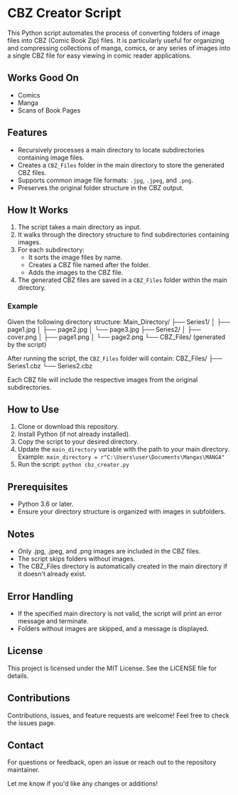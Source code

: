 # CBZ Creator Script

This Python script automates the process of converting folders of image files into CBZ (Comic Book Zip) files. It is particularly useful for organizing and compressing collections of manga, comics, or any series of images into a single CBZ file for easy viewing in comic reader applications.

## Works Good On
- Comics
- Manga
- Scans of Book Pages

## Features

- Recursively processes a main directory to locate subdirectories containing image files.
- Creates a `CBZ_Files` folder in the main directory to store the generated CBZ files.
- Supports common image file formats: `.jpg`, `.jpeg`, and `.png`.
- Preserves the original folder structure in the CBZ output.

## How It Works

1. The script takes a main directory as input.
2. It walks through the directory structure to find subdirectories containing images.
3. For each subdirectory:
   - It sorts the image files by name.
   - Creates a CBZ file named after the folder.
   - Adds the images to the CBZ file.
4. The generated CBZ files are saved in a `CBZ_Files` folder within the main directory.

### Example

Given the following directory structure:
Main_Directory/ ├── Series1/ │ ├── page1.jpg │ ├── page2.jpg │ └── page3.jpg ├── Series2/ │ ├── cover.png │ ├── page1.png │ └── page2.png └── CBZ_Files/ (generated by the script)

After running the script, the `CBZ_Files` folder will contain:
CBZ_Files/ ├── Series1.cbz └── Series2.cbz


Each CBZ file will include the respective images from the original subdirectories.

## How to Use

1. Clone or download this repository.
2. Install Python (if not already installed).
3. Copy the script to your desired directory.
4. Update the `main_directory` variable with the path to your main directory. Example:
   ```main_directory = r"C:\Users\user\Documents\Mangas\MANGA"```
5. Run the script:
```python cbz_creator.py```


## Prerequisites
- Python 3.6 or later.
- Ensure your directory structure is organized with images in subfolders.

## Notes
- Only .jpg, .jpeg, and .png images are included in the CBZ files.
- The script skips folders without images.
- The CBZ_Files directory is automatically created in the main directory if it doesn't already exist.

## Error Handling
- If the specified main directory is not valid, the script will print an error message and terminate.
- Folders without images are skipped, and a message is displayed.

## License
This project is licensed under the MIT License. See the LICENSE file for details.

## Contributions
Contributions, issues, and feature requests are welcome! Feel free to check the issues page.

## Contact
For questions or feedback, open an issue or reach out to the repository maintainer.

Let me know if you'd like any changes or additions!


